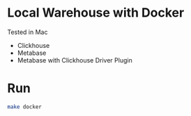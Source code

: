 # Local Warehouse with Docker

Tested in Mac

* Clickhouse
* Metabase
* Metabase with Clickhouse Driver Plugin

# Run

```bash
make docker
```
